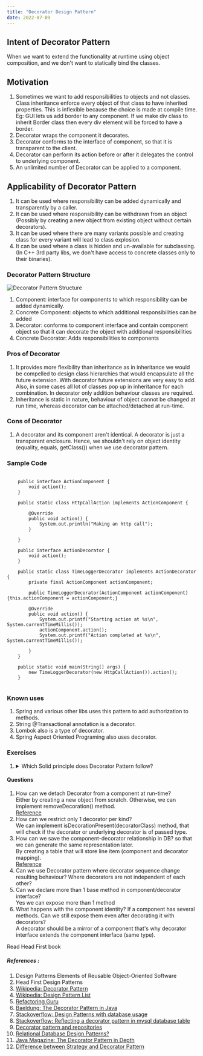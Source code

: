 ```yaml
---
title: "Decorator Design Pattern"
date: 2022-07-09
---
```


## Intent of Decorator Pattern
When we want to extend the functionality at runtime using object composition, and we don't want to statically bind the classes.

## Motivation
1. Sometimes we want to add responsibilities to objects and not classes. Class inheritance enforce every object of that class to have inherited properties. This is inflexible because the choice is made at compile time. <br>
   Eg: GUI lets us add border to any component. If we make div class to inherit Border class then every div element will be forced to have a border. 
2. Decorator wraps the component it decorates.
3. Decorator conforms to the interface of component, so that it is transparent to the client. 
4. Decorator can perform its action before or after it delegates the control to underlying component.
5. An unlimited number of Decorator can be applied to a component.

## Applicability of Decorator Pattern
1. It can be used where responsibility can be added dynamically and transparently by a caller.
2. It can be used where responsibility can be withdrawn from an object (Possibly by creating a new object from existing object without certain decorators).
3. It can be used where there are many variants possible and creating class for every variant will lead to class explosion.
4. It can be used where a class is hidden and un-available for subclassing. (In C++ 3rd party libs, we don't have access to concrete classes only to their binaries).

### Decorator Pattern Structure
![Decorator Pattern Structure](../../../assets/posts/DecoratorPatternDesign.jpeg "Decorator Pattern Structure Image")

1. Component: interface for components to which responsibility can be added dynamically.
2. Concrete Component: objects to which additional responsibilities can be added
3. Decorator: conforms to component interface and contain component object so that it can decorate the object with additional responsibilities
4. Concrete Decorator: Adds responsibilities to components

### Pros of Decorator
1. It provides more flexibility than inheritance as in inheritance we would be compelled to design class hierarchies that would encapsulate all the future extension.
   With decorator future extensions are very easy to add. Also, in some cases all lot of classes pop up in inheritance for each combination.
   In decorator only addition behaviour classes are required.
2. Inheritance is static in nature, behaviour of object cannot be changed at run time, whereas decorator can be attached/detached at run-time.

### Cons of Decorator
1. A decorator and its component aren't identical. A decorator is just a transparent enclosure. Hence, we shouldn't rely on object identity (equality, equals, getClass()) when we use decorator pattern.

### Sample Code
<pre>
   <code>
    public interface ActionComponent {
        void action();
    }

    public static class HttpCallAction implements ActionComponent {

        @Override
        public void action() {
            System.out.println("Making an http call");
        }

    }

    public interface ActionDecorator {
        void action();
    }

    public static class TimeLoggerDecorator implements ActionDecorator {
        private final ActionComponent actionComponent;

        public TimeLoggerDecorator(ActionComponent actionComponent) {this.actionComponent = actionComponent;}

        @Override
        public void action() {
            System.out.printf("Starting action at %s\n", System.currentTimeMillis());
            actionComponent.action();
            System.out.printf("Action completed at %s\n", System.currentTimeMillis());

        }
    }

    public static void main(String[] args) {
        new TimeLoggerDecorator(new HttpCallAction()).action();
    }
   </code>
</pre>

### Known uses
1. Spring and various other libs uses this pattern to add authorization to methods.
2. String @Transactional annotation is a decorator.
3. Lombok also is a type of decorator.
4. Spring Aspect Oriented Programing also uses decorator.

### Exercises
<ol>
   <li>
      <details>
         <summary>
            Which Solid principle does Decorator Pattern follow?
         </summary>
         <p>
            Open close principle. As we can add new responsibility by adding new decorators without changing the code of components.
         </p>
      </details>
   </li>
</ol>


#### Questions
1. How can we detach Decorator from a component at run-time? <br>
   Either by creating a new object from scratch.
   Otherwise, we can implement removeDecoration() method. <br>
   [Reference](https://stackoverflow.com/questions/12239784/how-to-remove-decorated-object-from-decorator-pattern-in-java)
2. How can we restrict only 1 decorator per kind? <br>
   We can implement isDecorationPresent(decoratorClass) method, that will check if the decorator or underlying decorator is of passed type.
3. How can we save the component-decorator relationship in DB? so that we can generate the same representation later. <br>
   By creating a table that will store line item (component and decorator mapping). <br> 
   [Reference](https://stackoverflow.com/questions/18278465/reflecting-a-decorator-pattern-in-mysql-database-table)
4. Can we use Decorator pattern where decorator sequence change resulting behaviour? Where decorators are not independent of each other?
5. Can we declare more than 1 base method in component/decorator interface? <br>
   Yes we can expose more than 1 method
6. What happens with the component identity? If a component has several methods. Can we still expose them even after decorating it with decorators? <br>
   A decorator should be a mirror of a component that's why decorator interface extends the component interface (same type).

Read Head First book

##### References :  
1. Design Patterns Elements of Reusable Object-Oriented Software
2. Head First Design Patterns
3. [Wikipedia: Decorator Pattern](https://en.wikipedia.org/wiki/Decorator_pattern)
4. [Wikipedia: Design Pattern List](https://en.wikipedia.org/wiki/Software_design_pattern)
5. [Refactoring Guru](https://refactoring.guru/design-patterns/decorator)
6. [Baeldung: The Decorator Pattern in Java](https://www.baeldung.com/java-decorator-pattern)
7. [Stackoverflow: Design Patterns with database usage](https://stackoverflow.com/questions/21541201/design-patterns-with-database-usage)
8. [Stackoverflow: Reflecting a decorator pattern in mysql database table](https://stackoverflow.com/questions/18278465/reflecting-a-decorator-pattern-in-mysql-database-table)
9. [Decorator pattern and repositories](https://blog.antoine-augusti.fr/2015/02/decorator-pattern-repositories/)
10. [Relational Database Design Patterns?](https://stackoverflow.com/questions/145689/relational-database-design-patterns)
11. [Java Magazine: The Decorator Pattern in Depth](https://blogs.oracle.com/javamagazine/post/the-decorator-pattern-in-depth)
12. [Difference between Strategy and Decorator Pattern](https://stackoverflow.com/questions/26422884/strategy-pattern-v-s-decorator-pattern)
